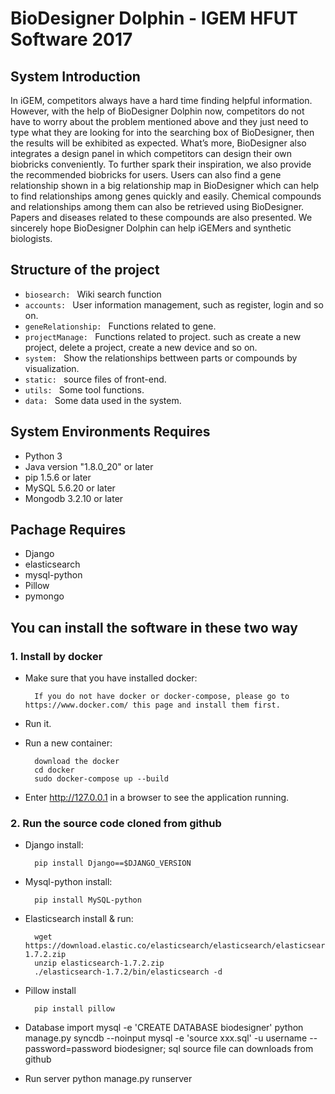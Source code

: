# BioDesigner Dolphin - IGEM HFUT Software 2017

## System Introduction

In iGEM, competitors always have a hard time finding helpful information. However, with the help of BioDesigner Dolphin now, competitors do not have to worry about the problem mentioned above and they just need to type what they are looking for into the searching box of BioDesigner, then the results will be exhibited as expected. What’s more, BioDesigner also integrates a design panel in which competitors can design their own biobricks conveniently. To further spark their inspiration, we also provide the recommended biobricks for users. Users can also find a gene relationship shown in a big relationship map in BioDesigner which can help to find relationships among genes quickly and easily. Chemical compounds and relationships among them can also be retrieved using BioDesigner. Papers and diseases related to these compounds are also presented. We sincerely hope BioDesigner Dolphin can help iGEMers and synthetic biologists.

## Structure of the project

+ `biosearch: ` Wiki search function
+ `accounts: ` User information management, such as register, login and so on.
+ `geneRelationship: ` Functions related to gene.
+ `projectManage: ` Functions related to project. such as create a new project, delete a project, create a new device and so on.
+ `system: ` Show the relationships bettween parts or compounds by visualization.
+ `static: ` source files of front-end.
+ `utils: ` Some tool functions.
+ `data: ` Some data used in the system.

## System Environments Requires

+ Python 3
+ Java version "1.8.0_20" or later
+ pip 1.5.6 or later
+ MySQL 5.6.20 or later
+ Mongodb 3.2.10 or later

## Pachage Requires

+ Django
+ elasticsearch
+ mysql-python
+ Pillow
+ pymongo


## You can install the software in these two way

### 1. Install by docker

+ Make sure that you have installed docker:

        If you do not have docker or docker-compose, please go to https://www.docker.com/ this page and install them first.

+ Run it.

+ Run a new container:

        download the docker
        cd docker
        sudo docker-compose up --build

+ Enter http://127.0.0.1 in a browser to see the application running.

### 2. Run the source code cloned from github

+ Django install: 

        pip install Django==$DJANGO_VERSION
    
+ Mysql-python install:

        pip install MySQL-python
	
+ Elasticsearch install & run:

        wget https://download.elastic.co/elasticsearch/elasticsearch/elasticsearch-1.7.2.zip
        unzip elasticsearch-1.7.2.zip
        ./elasticsearch-1.7.2/bin/elasticsearch -d
	
+ Pillow install

        pip install pillow
	
+ Database import
        mysql -e 'CREATE DATABASE biodesigner'
        python manage.py syncdb --noinput
        mysql -e 'source xxx.sql' -u username --password=password biodesigner;
        sql source file can downloads from github
	
+ Run server
        python manage.py runserver